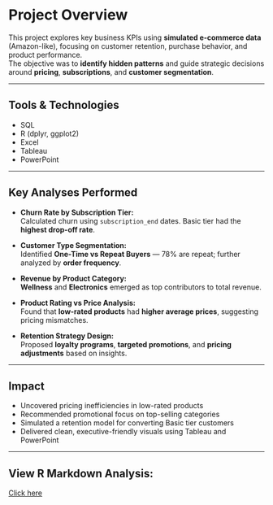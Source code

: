 # Project Overview

This project explores key business KPIs using **simulated e-commerce data** (Amazon-like), focusing on customer retention, purchase behavior, and product performance.  
The objective was to **identify hidden patterns** and guide strategic decisions around **pricing**, **subscriptions**, and **customer segmentation**.

---

## Tools & Technologies

- SQL  
- R (dplyr, ggplot2)  
- Excel  
- Tableau  
- PowerPoint

---

## Key Analyses Performed

- **Churn Rate by Subscription Tier:**  
  Calculated churn using `subscription_end` dates. Basic tier had the **highest drop-off rate**.

- **Customer Type Segmentation:**  
  Identified **One-Time vs Repeat Buyers** — 78% are repeat; further analyzed by **order frequency**.

- **Revenue by Product Category:**  
  **Wellness** and **Electronics** emerged as top contributors to total revenue.

- **Product Rating vs Price Analysis:**  
  Found that **low-rated products** had **higher average prices**, suggesting pricing mismatches.

- **Retention Strategy Design:**  
  Proposed **loyalty programs**, **targeted promotions**, and **pricing adjustments** based on insights.

---

##  Impact

- Uncovered pricing inefficiencies in low-rated products  
- Recommended promotional focus on top-selling categories  
- Simulated a retention model for converting Basic tier customers  
- Delivered clean, executive-friendly visuals using Tableau and PowerPoint

---

##  View R Markdown Analysis:
[Click here](https://rpubs.com/Lekhana_S_0197/1323161)

